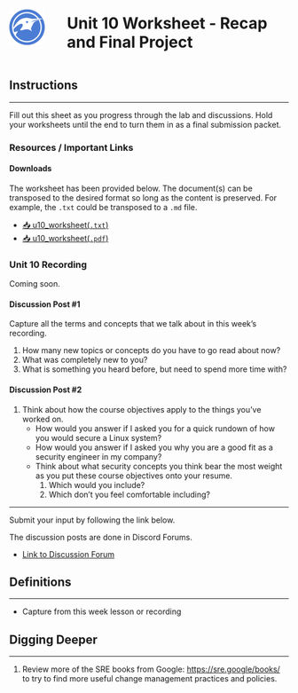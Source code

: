 <head>
    <style> .flex-container { display: flex; align-items: center; gap: 20px; } </style>
</head>
<div class="flex-container">
        <img src="https://github.com/ProfessionalLinuxUsersGroup/img/blob/main/Assets/Logos/ProLUG_Round_Transparent_LOGO.png?raw=true" width="64" height="64">
    <p>
        <h1>Unit 10 Worksheet - Recap and Final Project</h1>
    </p>
</div>

## Instructions

---

Fill out this sheet as you progress through the lab and discussions. Hold your worksheets until
the end to turn them in as a final submission packet.

### Resources / Important Links

#### Downloads

The worksheet has been provided below. The document(s) can be transposed to
the desired format so long as the content is preserved. For example, the `.txt`
could be transposed to a `.md` file.

- <a href="./assets/downloads/u10/u10_worksheet.txt" target="_blank" download>📥 u10_worksheet(`.txt`)</a>
- <a href="./assets/downloads/u10/u10_worksheet.pdf" target="_blank" download>📥 u10_worksheet(`.pdf`)</a>

### Unit 10 Recording

Coming soon.

<!-- <iframe -->
<!--     style="width: 100%; height: 100%; border: none; aspect-ratio: 16/9; border-radius: 1rem; background:black;" -->
<!--     src="" -->
<!--     title="Unit 10 Recording - ProLUG Linux Security Engineering Course - Free in Discord; -->
<!--     frameborder="0; -->
<!--     allow="accelerometer; autoplay; clipboard-write; encrypted-media; gyroscope; picture-in-picture; web-share; -->
<!--     referrerpolicy="strict-origin-when-cross-origin; -->
<!--     allowfullscreen;> -->
<!-- </iframe> -->

#### Discussion Post #1

Capture all the terms and concepts that we talk about in this week’s recording.

1. How many new topics or concepts do you have to go read about now?
2. What was completely new to you?
3. What is something you heard before, but need to spend more time with?

#### Discussion Post #2

1. Think about how the course objectives apply to the things you’ve worked on.
   - How would you answer if I asked you for a quick rundown of how you would
     secure a Linux system?
   - How would you answer if I asked you why you are a good fit as a security
     engineer in my company?
   - Think about what security concepts you think bear the most weight as you
     put these course objectives onto your resume.
     1. Which would you include?
     2. Which don’t you feel comfortable including?

---

<div class="warning">

Submit your input by following the link below.

The discussion posts are done in Discord Forums.

</div>

- [Link to Discussion Forum](https://discord.com/channels/611027490848374811/1365776270800977962)

## Definitions

---

- Capture from this week lesson or recording

## Digging Deeper

---

1. Review more of the SRE books from Google: <https://sre.google/books/> to try to find
   more useful change management practices and policies.

